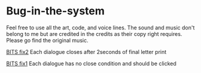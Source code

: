 # Bug-in-the-system

Feel free to use all the art, code, and voice lines. The sound and music don't belong to me but are credited in the credits as their copy right requires. Please go find the original music.

[BITS fix2](https://github.com/Ionox-studios/Bug-in-the-system/blob/main/BITSfix2.zip) Each dialogue closes after 2seconds of final letter print

[BITS fix1](https://github.com/Ionox-studios/Bug-in-the-system/blob/main/ifDialogueBrokenBITSFix1PostDeadline.zip) Each dialogue has no close condition and should be clicked
